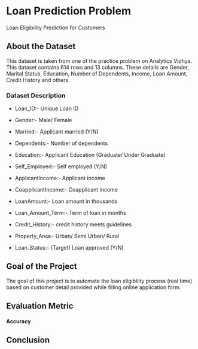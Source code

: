 # Loan Prediction Problem 

Loan Eligibility Prediction for Customers

## About the Dataset
This dataset is taken from one of the practice problem on Analytics Vidhya. This dataset contains 614 rows and 13 columns. These details are Gender, Marital Status, Education, Number of Dependents, Income, Loan Amount, Credit History and others.
### Dataset Description
* Loan_ID:- Unique Loan ID

* Gender:-	Male/ Female

* Married:-	Applicant married (Y/N)

* Dependents:-	Number of dependents

* Education:-	Applicant Education (Graduate/ Under Graduate)

* Self_Employed:-	Self employed (Y/N)

* ApplicantIncome:-	Applicant income

* CoapplicantIncome:-	Coapplicant income

* LoanAmount:-	Loan amount in thousands

* Loan_Amount_Term:-	Term of loan in months

* Credit_History:-	credit history meets guidelines

* Property_Area:-	Urban/ Semi Urban/ Rural

* Loan_Status:-	(Target) Loan approved (Y/N)

## Goal of the Project

The goal of this project is to automate the loan eligibility process (real time) based on customer detail provided while filling online application form.

## Evaluation Metric

#### Accuracy

## Conclusion

